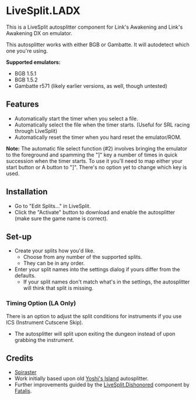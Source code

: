 # LiveSplit.LADX
This is a LiveSplit autosplitter component for Link's Awakening and Link's Awakening DX on emulator.

This autosplitter works with either BGB or Gambatte. It will autodetect which one you're using.

**Supported emulators:**
- BGB 1.5.1
- BGB 1.5.2
- Gambatte r571 (likely earlier versions, as well, though untested)

## Features
- Automatically start the timer when you select a file.
- Automatically select the file when the timer starts. (Useful for SRL racing through LiveSplit)
- Automatically reset the timer when you hard reset the emulator/ROM.

**Note:**
The automatic file select function (#2) involves bringing the emulator to the foreground and spamming the "]" key a number of times in quick succession when the timer starts.
To use it you'll need to map either your start button or A button to "]". There's no option yet to change which key is used.

## Installation
- Go to "Edit Splits..." in LiveSplit.
- Click the "Activate" button to download and enable the autosplitter (make sure the game name is correct).

## Set-up
- Create your splits how you'd like.
  - Choose from any number of the supported splits.
  - They can be in any order.
- Enter your split names into the settings dialog if yours differ from the defaults.
  - If your split names don't match what's in the settings, the autosplitter will think that split is missing.

### Timing Option (LA Only)
There is an option to adjust the split conditions for instruments if you use ICS (Instrument Cutscene Skip).
- The autosplitter will split upon exiting the dungeon instead of upon grabbing the instrument.
  
## Credits
- [Spiraster](http://twitch.tv/spiraster)
- Work initially based upon old [Yoshi's Island](https://github.com/LiveSplit/LiveSplit.YoshisIsland) autosplitter.
- Further improvements guided by the [LiveSplit.Dishonored](https://github.com/fatalis/LiveSplit.Dishonored) component by [Fatalis](http://twitch.tv/fatalis_).
